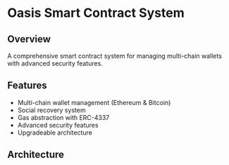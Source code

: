 # Oasis Smart Contract System

## Overview
A comprehensive smart contract system for managing multi-chain wallets with advanced security features.

## Features
- Multi-chain wallet management (Ethereum & Bitcoin)
- Social recovery system
- Gas abstraction with ERC-4337
- Advanced security features
- Upgradeable architecture

## Architecture